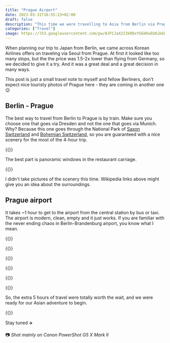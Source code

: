 ```yaml
---
title: "Prague Airport"
date: 2023-03-31T16:55:23+02:00
draft: false
description: "This time we were travelling to Asia from Berlin via Prague, and that was one of the best decisions."
categories: ["Travel"]
image: https://lh3.googleusercontent.com/pw/AJFCJaX2I3kRDxYGGkRxEUAibGLF-nTWP-4c03zdM9GoO9P9fCjfi9mehwBNsWYfM4QcWR-TSRePcGGwhyTyb4PAGYm5XmG6JWux60SlkEN6nPWR_U8npNNYJEHxug2KuU34IGF9yd_p9qVW6d0Lx2i7VQkEbA=w2400-h1800-s
---
```


When planning our trip to Japan from Berlin, we came across Korean Airlines offers on traveling via Seoul from Prague. At first it looked like too many stops, but the the price was 1.5-2x lower than flying from Germany, so we decided to give it a try. And it was a great deal and a great decision in many ways.

<!-- more -->

This post is just a small travel note to myself and fellow Berliners, don't expect nice touristy photos of Prague here - they are coming in another one 😉

## Berlin - Prague

The best way to travel from Berlin to Prague is by train. Make sure you choose one that goes via Dresden and not the one that goes via Munich. Why? Because this one goes through the National Park of [Saxon Switzerland](https://en.wikipedia.org/wiki/Saxon_Switzerland) and [Bohemian Switzerland](https://en.wikipedia.org/wiki/Bohemian_Switzerland), so you are guaranteed with a nice scenery for the most of the 4-hour trip.

{{<photo caption="Veronika approves" src="https://lh3.googleusercontent.com/pw/AJFCJaXzUu0NREKG4nmJdhFbopH1iBtgVdjIQHkJ9E4qg16BIqttBRFoPeLlPawjnAMs61oFiKuv3nBg7pQf5HwSr1p7FDB2CSBl-63R7S7MykFj9wC9wU_MjZV7i-_3FakDb5W3ainvF68BN2EzHvG2fKZ-4w=w4032-h3024-no" thumb="https://lh3.googleusercontent.com/pw/AJFCJaXzUu0NREKG4nmJdhFbopH1iBtgVdjIQHkJ9E4qg16BIqttBRFoPeLlPawjnAMs61oFiKuv3nBg7pQf5HwSr1p7FDB2CSBl-63R7S7MykFj9wC9wU_MjZV7i-_3FakDb5W3ainvF68BN2EzHvG2fKZ-4w=w1680-h1260-s" width="840" height="630" src-width="4032" src-height="3024" >}}

The best part is panoramic windows in the restaurant carriage.

{{<photo caption="In the restaurant on the train to Prague" src="https://lh3.googleusercontent.com/pw/AJFCJaXcQ1yxzuMGxg_cchA_JKIsiO4NlVtFowd8KjZ54zbb_JuZuCvoUzwePBZZguiwswH2mbGvPh6CUg1vG-7PVk_vQwvCu5kEQCQarYgRQMg1EqH61qql4GH_sQY8Iv7kki3-6ph9SDYsmh5W8xKtZUFQrA=w4032-h3024-no" thumb="https://lh3.googleusercontent.com/pw/AJFCJaXcQ1yxzuMGxg_cchA_JKIsiO4NlVtFowd8KjZ54zbb_JuZuCvoUzwePBZZguiwswH2mbGvPh6CUg1vG-7PVk_vQwvCu5kEQCQarYgRQMg1EqH61qql4GH_sQY8Iv7kki3-6ph9SDYsmh5W8xKtZUFQrA=w1680-h1260-s" width="840" height="630" src-width="4032" src-height="3024" >}}

I didn't take pictures of the scenery this time. Wikipedia links above might give you an idea about the surroundings.

## Prague airport

It takes ~1 hour to get to the airport from the central station by bus or taxi. The airport is modern, clean, empty and it just works. If you are familiar with the never ending chaos in Berlin-Brandenburg airport, you know what I mean.

{{<gallery>}}

{{<photo caption="There is a piano in one of the waiting areas" src="https://lh3.googleusercontent.com/pw/AJFCJaXmikIPa_97Xmt6wuzwFGWfSAuLoSytyWSEuFYI_XaLAoK6JlNk278ItRratwkcTPruKSHQKdc75BOM_z97Z2In6vW7lzsOqr4V1xGllp5Iafn6eBPEbJzjQh3YAZHMeRx4UecmNMhlp5CSWVsqDTIbBQ=w3024-h4032-no" thumb="https://lh3.googleusercontent.com/pw/AJFCJaXmikIPa_97Xmt6wuzwFGWfSAuLoSytyWSEuFYI_XaLAoK6JlNk278ItRratwkcTPruKSHQKdc75BOM_z97Z2In6vW7lzsOqr4V1xGllp5Iafn6eBPEbJzjQh3YAZHMeRx4UecmNMhlp5CSWVsqDTIbBQ=w540-h720-s" width="180" height="240" src-width="3024" src-height="4032" >}}

{{<photo caption="I can pretend to know how to play" src="https://lh3.googleusercontent.com/pw/AJFCJaXuafgwO_SdPi7W_jZ-GfK_41QPoXZO0nTNWGw3t5wr0rBSg4jf9q31iUFbkUnuE8ueuYhGDpiM_lJjf5feiATKxbt0dar3ys5Nwnc18-zWVI5LOfGXZTIn87_6Pm64Al8cj5JBa3ZWlBFtASAhusYEIA=w4032-h3024-no" thumb="https://lh3.googleusercontent.com/pw/AJFCJaXuafgwO_SdPi7W_jZ-GfK_41QPoXZO0nTNWGw3t5wr0rBSg4jf9q31iUFbkUnuE8ueuYhGDpiM_lJjf5feiATKxbt0dar3ys5Nwnc18-zWVI5LOfGXZTIn87_6Pm64Al8cj5JBa3ZWlBFtASAhusYEIA=w960-h720-s" width="320" height="240" src-width="4032" src-height="3024" >}}

{{<photo caption="Ready to go" src="https://lh3.googleusercontent.com/pw/AJFCJaW4ziOArPIoNlDFp2xTZ7My8uDvw6txzKnAB5Uh2Nlobpu23jQjjDEgIqwSgUwiEfzriTM0EZ8QVFXCHYS3R2jY0BlbUFKei4WlsYRO7JoVv6Lgz6JWCJ95GOUbOv4j0ZtKpbsjWLp2h6JGgN9ChFyTpQ=w4032-h3024-no" thumb="https://lh3.googleusercontent.com/pw/AJFCJaW4ziOArPIoNlDFp2xTZ7My8uDvw6txzKnAB5Uh2Nlobpu23jQjjDEgIqwSgUwiEfzriTM0EZ8QVFXCHYS3R2jY0BlbUFKei4WlsYRO7JoVv6Lgz6JWCJ95GOUbOv4j0ZtKpbsjWLp2h6JGgN9ChFyTpQ=w960-h720-s" width="320" height="240" src-width="4032" src-height="3024" >}}

{{<photo caption="Welcome onboard" src="https://lh3.googleusercontent.com/pw/AJFCJaX9JwfZBvK2eZ3eXTzzo8Q8Fvu05hEsL617N9sDMW4NA3Z_t0fSTAvygzFBe-8K5qzcdYOI0WzHLWFZSLwqL_h6iCa2xPyk0wLVVzuTaxJo82PoEC73K2Qf71X0pck36GPU11oN9rOoYb77RctBH-700A=w4032-h3024-no" thumb="https://lh3.googleusercontent.com/pw/AJFCJaX9JwfZBvK2eZ3eXTzzo8Q8Fvu05hEsL617N9sDMW4NA3Z_t0fSTAvygzFBe-8K5qzcdYOI0WzHLWFZSLwqL_h6iCa2xPyk0wLVVzuTaxJo82PoEC73K2Qf71X0pck36GPU11oN9rOoYb77RctBH-700A=w960-h720-s" width="320" height="240" src-width="4032" src-height="3024" >}}

{{</gallery>}}

So, the extra 5 hours of travel were totally worth the wait, and we were ready for our Asian adventure to begin.

{{<photo caption="Flying somewhere over China" src="https://lh3.googleusercontent.com/pw/AJFCJaX5iz4iXdC6-1i6Jj7L2EhoVORP-zXNTVLBCPWAIJdSP3vqZ7kZKYzxUCCB7mIQyIJJbQYsLuL1IRJexw6NOSbFp6T_YboB1YrVzcUZ6JVYS2ISDkkAgI0XwAkLgL-89A9tb2QWnpEDu02Ee5KQQSEISQ=w3024-h4032-no" thumb="https://lh3.googleusercontent.com/pw/AJFCJaX5iz4iXdC6-1i6Jj7L2EhoVORP-zXNTVLBCPWAIJdSP3vqZ7kZKYzxUCCB7mIQyIJJbQYsLuL1IRJexw6NOSbFp6T_YboB1YrVzcUZ6JVYS2ISDkkAgI0XwAkLgL-89A9tb2QWnpEDu02Ee5KQQSEISQ=w1680-h2240-s" width="840" height="1120" src-width="3024" src-height="4032" >}}

Stay tuned ✈️

📷 _Shot mainly on Canon PowerShot G5 X Mark II_
